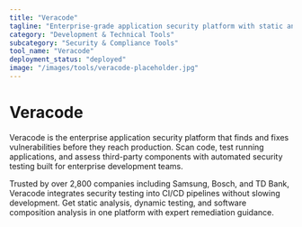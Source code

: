 ```yaml
---
title: "Veracode"
tagline: "Enterprise-grade application security platform with static and dynamic analysis"
category: "Development & Technical Tools"
subcategory: "Security & Compliance Tools"
tool_name: "Veracode"
deployment_status: "deployed"
image: "/images/tools/veracode-placeholder.jpg"
---
```


# Veracode

Veracode is the enterprise application security platform that finds and fixes vulnerabilities before they reach production. Scan code, test running applications, and assess third-party components with automated security testing built for enterprise development teams.

Trusted by over 2,800 companies including Samsung, Bosch, and TD Bank, Veracode integrates security testing into CI/CD pipelines without slowing development. Get static analysis, dynamic testing, and software composition analysis in one platform with expert remediation guidance.